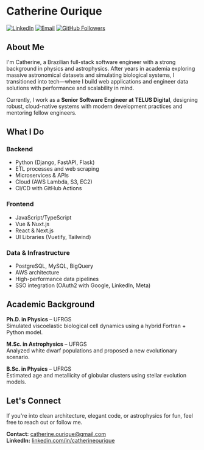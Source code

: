 # Catherine Ourique

[![LinkedIn](https://img.shields.io/badge/LinkedIn-Profile-blue?logo=linkedin)](https://www.linkedin.com/in/catherineourique)
[![Email](https://img.shields.io/badge/Email-catherine.ourique@gmail.com-red?logo=gmail)](mailto:catherine.ourique@gmail.com)
[![GitHub Followers](https://img.shields.io/github/followers/catherineourique?label=Follow&style=social)](https://github.com/catherineourique)

## About Me

I'm Catherine, a Brazilian full-stack software engineer with a strong background in physics and astrophysics. After years in academia exploring massive astronomical datasets and simulating biological systems, I transitioned into tech—where I build web applications and engineer data solutions with performance and scalability in mind.

Currently, I work as a **Senior Software Engineer at TELUS Digital**, designing robust, cloud-native systems with modern development practices and mentoring fellow engineers.

## What I Do

### Backend
- Python (Django, FastAPI, Flask)
- ETL processes and web scraping
- Microservices & APIs
- Cloud (AWS Lambda, S3, EC2)
- CI/CD with GitHub Actions

### Frontend
- JavaScript/TypeScript
- Vue & Nuxt.js
- React & Next.js
- UI Libraries (Vuetify, Tailwind)

### Data & Infrastructure
- PostgreSQL, MySQL, BigQuery
- AWS architecture
- High-performance data pipelines
- SSO integration (OAuth2 with Google, LinkedIn, Meta)

## Academic Background

**Ph.D. in Physics** – UFRGS  
Simulated viscoelastic biological cell dynamics using a hybrid Fortran + Python model.

**M.Sc. in Astrophysics** – UFRGS  
Analyzed white dwarf populations and proposed a new evolutionary scenario.

**B.Sc. in Physics** – UFRGS  
Estimated age and metallicity of globular clusters using stellar evolution models.

## Let's Connect

If you're into clean architecture, elegant code, or astrophysics for fun, feel free to reach out or follow me.

**Contact:** [catherine.ourique@gmail.com](mailto:catherine.ourique@gmail.com)  
**LinkedIn:** [linkedin.com/in/catherineourique](https://www.linkedin.com/in/catherineourique)
